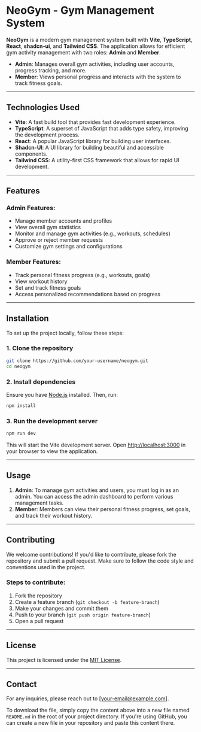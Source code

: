 # NeoGym - Gym Management System

**NeoGym** is a modern gym management system built with **Vite**, **TypeScript**, **React**, **shadcn-ui**, and **Tailwind CSS**. The application allows for efficient gym activity management with two roles: **Admin** and **Member**.

- **Admin**: Manages overall gym activities, including user accounts, progress tracking, and more.
- **Member**: Views personal progress and interacts with the system to track fitness goals.

---

## Technologies Used

- **Vite**: A fast build tool that provides fast development experience.
- **TypeScript**: A superset of JavaScript that adds type safety, improving the development process.
- **React**: A popular JavaScript library for building user interfaces.
- **Shadcn-UI**: A UI library for building beautiful and accessible components.
- **Tailwind CSS**: A utility-first CSS framework that allows for rapid UI development.

---

## Features

### Admin Features:
- Manage member accounts and profiles
- View overall gym statistics
- Monitor and manage gym activities (e.g., workouts, schedules)
- Approve or reject member requests
- Customize gym settings and configurations

### Member Features:
- Track personal fitness progress (e.g., workouts, goals)
- View workout history
- Set and track fitness goals
- Access personalized recommendations based on progress

---

## Installation

To set up the project locally, follow these steps:

### 1. Clone the repository

```bash
git clone https://github.com/your-username/neogym.git
cd neogym
```

### 2. Install dependencies

Ensure you have [Node.js](https://nodejs.org/) installed. Then, run:

```bash
npm install
```

### 3. Run the development server

```bash
npm run dev
```

This will start the Vite development server. Open [http://localhost:3000](http://localhost:3000) in your browser to view the application.

---

## Usage

1. **Admin**: To manage gym activities and users, you must log in as an admin. You can access the admin dashboard to perform various management tasks.
2. **Member**: Members can view their personal fitness progress, set goals, and track their workout history.

---

## Contributing

We welcome contributions! If you'd like to contribute, please fork the repository and submit a pull request. Make sure to follow the code style and conventions used in the project.

### Steps to contribute:
1. Fork the repository
2. Create a feature branch (`git checkout -b feature-branch`)
3. Make your changes and commit them
4. Push to your branch (`git push origin feature-branch`)
5. Open a pull request

---

## License

This project is licensed under the [MIT License](LICENSE).

---

## Contact

For any inquiries, please reach out to [your-email@example.com].

To download the file, simply copy the content above into a new file named `README.md` in the root of your project directory. If you're using GitHub, you can create a new file in your repository and paste this content there.
